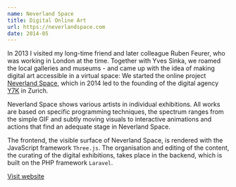 ```yaml
---
name: Neverland Space
title: Digital Online Art
url: https://neverlandspace.com
date: 2014-05
---
```

In 2013 I visited my long-time friend and later colleague Ruben Feurer, who was working in London at the time. Together with Yves Sinka, we roamed the local galleries and museums - and came up with the idea of making digital art accessible in a virtual space: We started the online project [Neverland Space](https://neverlandspace.com), which in 2014 led to the founding of the digital agency [Y7K](https://y7k.com) in Zurich.

Neverland Space shows various artists in individual exhibitions. All works are based on specific programming techniques, the spectrum ranges from the simple GIF and subtly moving visuals to interactive animations and actions that find an adequate stage in Neverland Space.

The frontend, the visible surface of Neverland Space, is rendered with the JavaScript framework `Three.js`. The organisation and editing of the content, the curating of the digital exhibitions, takes place in the backend, which is built on the PHP framework `Laravel`.

[Visit website](https://neverlandspace.com)
